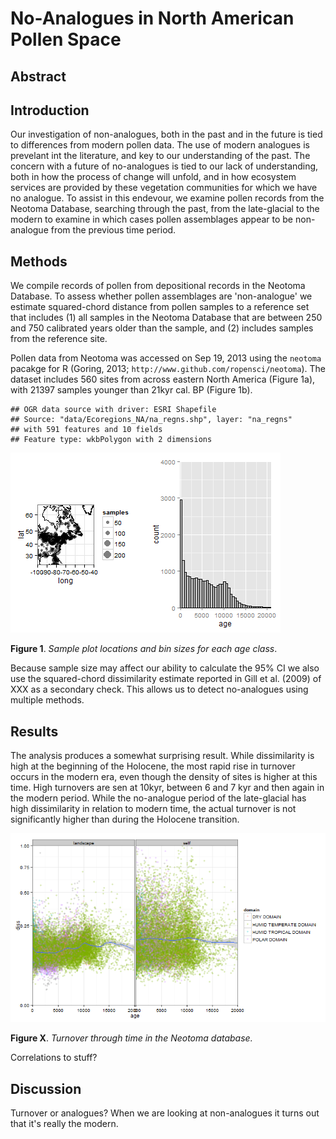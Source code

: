 No-Analogues in North American Pollen Space
========================================================

Abstract
------------------------

Introduction
------------------------
Our investigation of non-analogues, both in the past and in the future is tied to differences from modern pollen data.  The use of modern analogues is prevelant int the literature, and key to our understanding of the past.  The concern with a future of no-analogues is tied to our lack of understanding, both in how the process of change will unfold, and in how ecosystem services are provided by these vegetation communities for which we have no analogue.
To assist in this endevour, we examine pollen records from the Neotoma Database, searching through the past, from the late-glacial to the modern to examine in which cases pollen assemblages appear to be non-analogue from the previous time period.

Methods
------------------------
We compile records of pollen from depositional records in the Neotoma Database.  To assess whether pollen assemblages are 'non-analogue' we estimate squared-chord distance from pollen samples to a reference set that includes (1) all samples in the Neotoma Database that are between 250 and 750 calibrated years older than the sample, and (2) includes samples from the reference site.



Pollen data from Neotoma was accessed on Sep 19, 2013 using the `neotoma` pacakge for R (Goring, 2013; `http://www.github.com/ropensci/neotoma`).  The dataset includes 560 sites from across eastern North America (Figure 1a), with 21397 samples younger than 21kyr cal. BP (Figure 1b).


```
## OGR data source with driver: ESRI Shapefile 
## Source: "data/Ecoregions_NA/na_regns.shp", layer: "na_regns"
## with 591 features and 10 fields
## Feature type: wkbPolygon with 2 dimensions
```

![plot of chunk Figure1Plots](figure/Figure1Plots.png) 

**Figure 1**. *Sample plot locations and bin sizes for each age class*.

Because sample size may affect our ability to calculate the 95% CI we also use the squared-chord dissimilarity estimate reported in Gill et al. (2009) of XXX as a secondary check.  This allows us to detect no-analogues using multiple methods.





Results
-------------------------
The analysis produces a somewhat surprising result.  While dissimilarity is high at the beginning of the Holocene, the most rapid rise in turnover occurs in the modern era, even though the density of sites is higher at this time.  High turnovers are sen at 10kyr, between 6 and 7 kyr and then again in the modern period.  While the no-analogue period of the late-glacial has high dissimilarity in relation to modern time, the actual turnover is not significantly higher than during the Holocene transition.


![plot of chunk dissVsAge](figure/dissVsAge.png) 

**Figure X**. *Turnover through time in the Neotoma database.*



Correlations to stuff?

Discussion
---------------------------
Turnover or analogues?  When we are looking at non-analogues it turns out that it's really the modern.
